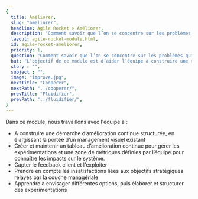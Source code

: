 ```yaml
---
{
  title: Améliorer,
  slug: "ameliorer",
  headline: Agile Rocket > Améliorer,
  description: "Comment savoir que l’on se concentre sur les problèmes qui nous impactent le plus ? Quelle démarche utiliser pour alléger ou résoudre les problèmes ?",
  layout: agile-rocket-module.html,
  id: agile-rocket-ameliorer,
  priority: 1,
  question: "Comment savoir que l’on se concentre sur les problèmes qui nous impactent le plus ? Quelle démarche utiliser pour alléger ou résoudre les problèmes ?",
  but: "L’objectif de ce module est d’aider l’équipe à construire une démarche d’amélioration continue structurée, en élargissant la portée d’un management visuel existant.",
  story : "",
  subject : "",
  image: "improve.jpg",
  nextTitle: "Coopérer",
  nextPath: "../cooperer/",
  prevTitle: "Fluidifier",
  prevPath: "../fluidifier/",
}
---
```

Dans ce module, nous travaillons avec l'équipe à :
* A construire une démarche d’amélioration continue structurée, en élargissant la portée d’un management visuel existant
* Créer et maintenir un tableau d’amélioration continue pour gérer les expérimentations et une zone de métriques définies par l’équipe pour connaître les impacts sur le système.
* Capter le feedback client et l'exploiter
* Prendre en compte les insatisfactions liées aux objectifs stratégiques relayés par la couche managériale
* Apprendre à envisager différentes options, puis élaborer et structurer des expérimentations
